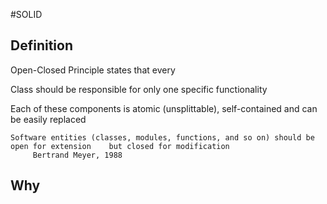 #SOLID 

## Definition

Open-Closed Principle states that every 

Class should be responsible for only one specific functionality

Each of these components is atomic (unsplittable), self-contained and can be easily replaced


	Software entities (classes, modules, functions, and so on) should be open for extension    but closed for modification
		 Bertrand Meyer, 1988

## Why